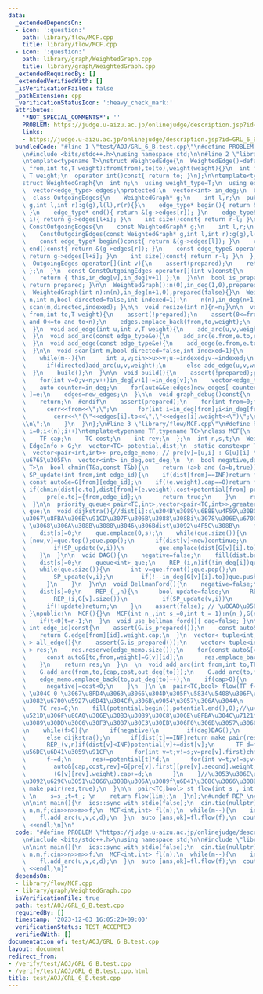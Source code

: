 ```yaml
---
data:
  _extendedDependsOn:
  - icon: ':question:'
    path: library/flow/MCF.cpp
    title: library/flow/MCF.cpp
  - icon: ':question:'
    path: library/graph/WeightedGraph.cpp
    title: library/graph/WeightedGraph.cpp
  _extendedRequiredBy: []
  _extendedVerifiedWith: []
  _isVerificationFailed: false
  _pathExtension: cpp
  _verificationStatusIcon: ':heavy_check_mark:'
  attributes:
    '*NOT_SPECIAL_COMMENTS*': ''
    PROBLEM: https://judge.u-aizu.ac.jp/onlinejudge/description.jsp?id=GRL_6_B
    links:
    - https://judge.u-aizu.ac.jp/onlinejudge/description.jsp?id=GRL_6_B
  bundledCode: "#line 1 \"test/AOJ/GRL_6_B.test.cpp\"\n#define PROBLEM \"https://judge.u-aizu.ac.jp/onlinejudge/description.jsp?id=GRL_6_B\"\
    \n#include <bits/stdc++.h>\nusing namespace std;\n\n#line 2 \"library/graph/WeightedGraph.cpp\"\
    \ntemplate<typename T>\nstruct WeightedEdge{\n  WeightedEdge()=default;\n  WeightedEdge(int\
    \ from,int to,T weight):from(from),to(to),weight(weight){}\n  int from,to;\n \
    \ T weight;\n  operator int()const{ return to; }\n};\n\ntemplate<typename T>\n\
    struct WeightedGraph{\n  int n;\n  using weight_type=T;\n  using edge_type=WeightedEdge<T>;\n\
    \  vector<edge_type> edges;\nprotected:\n  vector<int> in_deg;\n  bool prepared;\n\
    \  class OutgoingEdges{\n    WeightedGraph* g;\n    int l,r;\n  public:\n    OutgoingEdges(WeightedGraph*\
    \ g,int l,int r):g(g),l(l),r(r){}\n    edge_type* begin(){ return &(g->edges[l]);\
    \ }\n    edge_type* end(){ return &(g->edges[r]); }\n    edge_type& operator[](int\
    \ i){ return g->edges[l+i]; }\n    int size()const{ return r-l; }\n  };\n  class\
    \ ConstOutgoingEdges{\n    const WeightedGraph* g;\n    int l,r;\n  public:\n\
    \    ConstOutgoingEdges(const WeightedGraph* g,int l,int r):g(g),l(l),r(r){}\n\
    \    const edge_type* begin()const{ return &(g->edges[l]); }\n    const edge_type*\
    \ end()const{ return &(g->edges[r]); }\n    const edge_type& operator[](int i)const{\
    \ return g->edges[l+i]; }\n    int size()const{ return r-l; }\n  };\npublic:\n\
    \  OutgoingEdges operator[](int v){\n    assert(prepared);\n    return { this,in_deg[v],in_deg[v+1]\
    \ };\n  }\n  const ConstOutgoingEdges operator[](int v)const{\n    assert(prepared);\n\
    \    return { this,in_deg[v],in_deg[v+1] };\n  }\n\n  bool is_prepared()const{\
    \ return prepared; }\n\n  WeightedGraph():n(0),in_deg(1,0),prepared(false){}\n\
    \  WeightedGraph(int n):n(n),in_deg(n+1,0),prepared(false){}\n  WeightedGraph(int\
    \ n,int m,bool directed=false,int indexed=1):\n    n(n),in_deg(n+1,0),prepared(false){\
    \ scan(m,directed,indexed); }\n\n  void resize(int n){n=n;}\n\n  void add_arc(int\
    \ from,int to,T weight){\n    assert(!prepared);\n    assert(0<=from and from<n\
    \ and 0<=to and to<n);\n    edges.emplace_back(from,to,weight);\n    in_deg[from+1]++;\n\
    \  }\n  void add_edge(int u,int v,T weight){\n    add_arc(u,v,weight);\n    add_arc(v,u,weight);\n\
    \  }\n  void add_arc(const edge_type&e){\n    add_arc(e.from,e.to,e.weight);\n\
    \  }\n  void add_edge(const edge_type&e){\n    add_edge(e.from,e.to,e.weight);\n\
    \  }\n\n  void scan(int m,bool directed=false,int indexed=1){\n    edges.reserve(directed?m:2*m);\n\
    \    while(m--){\n      int u,v;cin>>u>>v;u-=indexed;v-=indexed;\n      T weight;cin>>weight;\n\
    \      if(directed)add_arc(u,v,weight);\n      else add_edge(u,v,weight);\n  \
    \  }\n    build();\n  }\n\n  void build(){\n    assert(!prepared);prepared=true;\n\
    \    for(int v=0;v<n;v++)in_deg[v+1]+=in_deg[v];\n    vector<edge_type> new_edges(in_deg.back());\n\
    \    auto counter=in_deg;\n    for(auto&&e:edges)new_edges[ counter[e.from]++\
    \ ]=e;\n    edges=new_edges;\n  }\n\n  void graph_debug()const{\n  #ifndef __DEBUG\n\
    \    return;\n  #endif\n    assert(prepared);\n    for(int from=0;from<n;from++){\n\
    \      cerr<<from<<\";\";\n      for(int i=in_deg[from];i<in_deg[from+1];i++)\n\
    \        cerr<<\"(\"<<edges[i].to<<\",\"<<edges[i].weight<<\")\";\n      cerr<<\"\
    \\n\";\n    }\n  }\n};\n#line 3 \"library/flow/MCF.cpp\"\n#define REP_(i,n) for(int\
    \ i=0;i<(n);i++)\ntemplate<typename TF,typename TC>\nclass MCF{\n  struct EdgeInfo{\n\
    \    TF cap;\n    TC cost;\n    int rev;\n  };\n  int n,s,t;\n  WeightedGraph<\
    \ EdgeInfo > G;\n  vector<TC> potential,dist;\n  static constexpr TC INF=numeric_limits<TC>::max()/2;\n\
    \  vector<pair<int,int>> pre,edge_memo; // pre[v]=[u,i] : G[u][i] \u3067 v \u306B\
    \u6765\u305F\n  vector<int> in_deg,out_deg;\n  \n  bool negative,dag;\n\n  template<typename\
    \ T>\n  bool chmin(T&a,const T&b){\n    return (a>b and (a=b,true));\n  }\n  bool\
    \ SP_update(int from,int edge_id){\n    if(dist[from]==INF)return false;\n   \
    \ const auto&e=G[from][edge_id];\n    if((e.weight).cap==0)return false;\n   \
    \ if(chmin(dist[e.to],dist[from]+(e.weight).cost+potential[from]-potential[e.to])){\n\
    \      pre[e.to]={from,edge_id};\n      return true;\n    }\n    return false;\n\
    \  }\n\n  priority_queue< pair<TC,int>,vector<pair<TC,int>>,greater<pair<TC,int>>>\
    \ que;\n  void dijkstra(){//dist[i]:s\u304B\u3089\u6B8B\u4F59\u30B0\u30E9\u30D5\
    \u3067\u8FBA\u306E\u91CD\u307F\u306B\u3088\u308Bi\u3078\u306E\u6700\u77ED\u8DEF\
    \ \u3068\u306A\u308B\u3088\u3046\u306Bdist\u3092\u4F5C\u308B\n    fill(dist.begin(),dist.end(),INF);\n\
    \    dist[s]=0;\n    que.emplace(0,s);\n    while(que.size()){\n      const auto\
    \ [now,v]=que.top();que.pop();\n      if(dist[v]<now)continue;\n      REP_(i,G[v].size())\n\
    \        if(SP_update(v,i))\n          que.emplace(dist[G[v][i].to],G[v][i].to);\n\
    \    }\n  }\n\n  void DAG(){\n    negative=false;\n    fill(dist.begin(),dist.end(),INF);\n\
    \    dist[s]=0;\n    queue<int> que;\n    REP_(i,n)if(!in_deg[i])que.push(i);\n\
    \    while(que.size()){\n      int v=que.front();que.pop();\n      REP_(i,G[v].size()){\n\
    \        SP_update(v,i);\n        if(!--in_deg[G[v][i].to])que.push(G[v][i].to);\n\
    \      }\n    }\n  }\n\n  void BellmanFord(){\n    negative=false;\n    fill(dist.begin(),dist.end(),INF);\n\
    \    dist[s]=0;\n    REP_(_,n){\n      bool update=false;\n      REP_(v,n)if(dist[v]<INF)\n\
    \        REP_(i,G[v].size())\n          if(SP_update(v,i))\n            update=true;\n\
    \      if(!update)return;\n    }\n    assert(false); // \u8CA0\u9589\u8DEF\n \
    \ }\npublic:\n  MCF(){}\n  MCF(int n_,int s_=0,int t_=-1):n(n_),G(n_),potential(n_,0),dist(n_),pre(n_),in_deg(n_,0),out_deg(n_,0),negative(false),dag(true),s(s_),t(t_){\n\
    \    if(t<0)t=n-1;\n  }\n  void use_bellman_ford(){ dag=false; }\n\n  TF operator[](const\
    \ int edge_id)const{\n    assert(G.is_prepared());\n    const auto&[from,id]=edge_memo[edge_id];\n\
    \    return G.edge[from][id].weight.cap;\n  }\n  vector< tuple<int,int,TF,TC>\
    \ > all_edge(){\n    assert(G.is_prepared());\n    vector< tuple<int,int,TF,TC>\
    \ > res;\n    res.reserve(edge_memo.size());\n    for(const auto&[v,id]:edge_memo){\n\
    \      const auto&[to,from,weight]=G[v][id];\n      res.emplace_back(from,to,weight.cap,-weight.cost);\n\
    \    }\n    return res;\n  }\n  \n  void add_arc(int from,int to,TF cap,TC cost){\n\
    \    G.add_arc(from,to,{cap,cost,out_deg[to]});\n    G.add_arc(to,from,{0,-cost,out_deg[from]++});\n\
    \    edge_memo.emplace_back(to,out_deg[to]++);\n    if(cap>0){\n      in_deg[to]++;\n\
    \      negative|=cost<0;\n    }\n  }\n \n  pair<TC,bool> flow(TF f=numeric_limits<TF>::max()){//second\
    \ \u304C 0 \u3067\u8FD4\u3063\u3066\u304D\u305F\u5834\u5408\u306F\u305D\u3082\u305D\
    \u3082\u6700\u5927\u6D41\u304Cf\u306B\u9054\u3057\u306A\u3044\n    if(!G.is_prepared())G.build();\n\
    \    TC res=0;\n    fill(potential.begin(),potential.end(),0);//\u4E00\u756A\u6700\
    \u521D\u306F\u8CA0\u306E\u30B3\u30B9\u30C8\u306E\u8FBA\u304C\u7121\u3044\u304B\
    \u3089\u30DD\u30C6\u30F3\u30B7\u30E3\u30EB\u306F0\u306B\u3057\u3066\u3044\u3044\
    \n    while(f>0){\n      if(negative)\n        if(dag)DAG();\n        else BellmanFord();\n\
    \      else dijkstra();\n      if(dist[t]==INF)return make_pair(res,false);\n\
    \      REP_(v,n)if(dist[v]<INF)potential[v]+=dist[v];\n      TF d=f;//d:\u4ECA\
    \u56DE\u6D41\u3059\u91CF\n      for(int v=t;v!=s;v=pre[v].first)chmin(d,(G[pre[v].first][pre[v].second].weight).cap);\n\
    \      f-=d;\n      res+=potential[t]*d;\n      for(int v=t;v!=s;v=pre[v].first){\n\
    \        auto&[cap,cost,rev]=G[pre[v].first][pre[v].second].weight;\n        cap-=d;\n\
    \        (G[v][rev].weight).cap+=d;\n      }\n    }//\u3053\u306E\u30EB\u30FC\u30D7\
    \u3092\u629C\u3051\u3066\u308B\u306A\u3089f\u6D41\u308C\u3066\u308B\n    return\
    \ make_pair(res,true);\n  }\n\n  pair<TC,bool> st_flow(int s_, int t_, TF lim=numeric_limits<TF>::max()/2){\
    \ \n    s=s_;t=t_; \n    return flow(lim);\n  }\n};\n#undef REP_\n#line 6 \"test/AOJ/GRL_6_B.test.cpp\"\
    \n\nint main(){\n  ios::sync_with_stdio(false);\n  cin.tie(nullptr);\n\n  int\
    \ n,m,f;cin>>n>>m>>f;\n  MCF<int,int> fl(n);\n  while(m--){\n    int u,v,c,d;cin>>u>>v>>c>>d;\n\
    \    fl.add_arc(u,v,c,d);\n  }\n  auto [ans,ok]=fl.flow(f);\n  cout<< (ok?ans:-1)\
    \ <<endl;\n}\n"
  code: "#define PROBLEM \"https://judge.u-aizu.ac.jp/onlinejudge/description.jsp?id=GRL_6_B\"\
    \n#include <bits/stdc++.h>\nusing namespace std;\n\n#include \"library/flow/MCF.cpp\"\
    \n\nint main(){\n  ios::sync_with_stdio(false);\n  cin.tie(nullptr);\n\n  int\
    \ n,m,f;cin>>n>>m>>f;\n  MCF<int,int> fl(n);\n  while(m--){\n    int u,v,c,d;cin>>u>>v>>c>>d;\n\
    \    fl.add_arc(u,v,c,d);\n  }\n  auto [ans,ok]=fl.flow(f);\n  cout<< (ok?ans:-1)\
    \ <<endl;\n}"
  dependsOn:
  - library/flow/MCF.cpp
  - library/graph/WeightedGraph.cpp
  isVerificationFile: true
  path: test/AOJ/GRL_6_B.test.cpp
  requiredBy: []
  timestamp: '2023-12-03 16:05:20+09:00'
  verificationStatus: TEST_ACCEPTED
  verifiedWith: []
documentation_of: test/AOJ/GRL_6_B.test.cpp
layout: document
redirect_from:
- /verify/test/AOJ/GRL_6_B.test.cpp
- /verify/test/AOJ/GRL_6_B.test.cpp.html
title: test/AOJ/GRL_6_B.test.cpp
---
```

